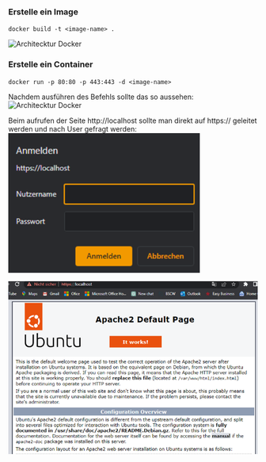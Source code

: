 ### **Erstelle ein Image**
```
docker build -t <image-name> .
```

![Architecktur Docker](Screenshots/Image.png)

### **Erstelle ein Container**
```
docker run -p 80:80 -p 443:443 -d <image-name>
```

Nachdem ausführen des Befehls sollte das so aussehen:
![Architecktur Docker](Screenshots/Container.png)

Beim aufrufen der Seite http://localhost sollte man direkt auf https:// geleitet werden und nach User gefragt werden:
![](Screenshots/User.png)

![](Screenshots/UbuntuEnde.png)
